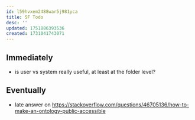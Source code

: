 ```yaml
---
id: l59hvxem2488war5j981yca
title: SF Todo
desc: ''
updated: 1751886393536
created: 1731041743071
---
```


## Immediately

- is user vs system really useful, at least at the folder level?

## Eventually

- late answer on https://stackoverflow.com/questions/46705136/how-to-make-an-ontology-public-accessible

